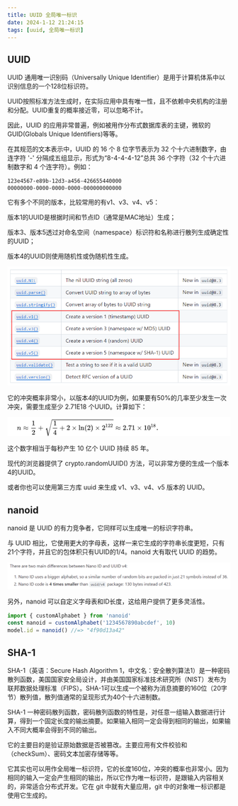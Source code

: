 ```yaml
---
title: UUID 全局唯一标识
date: 2024-1-12 21:24:15
tags: [uuid, 全局唯一标识]
---
```


## UUID

UUID 通用唯一识别码（Universally Unique Identifier）是用于计算机体系中以识别信息的一个128位标识符。

UUID按照标准方法生成时，在实际应用中具有唯一性，且不依赖中央机构的注册和分配。UUID重复的概率接近零，可以忽略不计。

因此，UUID 的应用非常普遍，例如被用作分布式数据库表的主键，微软的GUID(Globals Unique Identifiers)等等。

在其规范的文本表示中，UUID 的 16 个 8 位字节表示为 32 个十六进制数字，由连字符 '-' 分隔成五组显示，形式为“8-4-4-4-12”总共 36 个字符（32 个十六进制数字和 4 个连字符）。例如：
```
123e4567-e89b-12d3-a456-426655440000
00000000-0000-0000-0000-000000000000
```


它有多个不同的版本，比较常用的有v1、v3、v4、v5：

版本1的UUID是根据时间和节点ID（通常是MAC地址）生成；

版本3、版本5透过对命名空间（namespace）标识符和名称进行散列生成确定性的UUID；

版本4的UUID则使用随机性或伪随机性生成。

![Alt text](/images/image.png)

它的冲突概率非常小，以版本4的UUID为例，如果要有50%的几率至少发生一次冲突，需要生成至少 2.71E18 个UUID。计算如下：

![Alt text](/images/image-1.png)

这个数字相当于每秒产生 10 亿个 UUID 持续 85 年。

现代的浏览器提供了 crypto.randomUUID() 方法，可以非常方便的生成一个版本4的UUID。

或者你也可以使用第三方库 uuid 来生成 v1、v3、v4、v5 版本的 UUID。

## nanoid

nanoid 是 UUID 的有力竞争者，它同样可以生成唯一的标识字符串。

与 UUID 相比，它使用更大的字母表，这样一来它生成的字符串长度更短，只有21个字符，并且它的包体积只有UUID的1/4。nanoid 大有取代 UUID 的趋势。

![Alt text](/images/image-2.png)

另外，nanoid 可以自定义字母表和ID长度，这给用户提供了更多灵活性。

``` javascript
import { customAlphabet } from 'nanoid'
const nanoid = customAlphabet('1234567890abcdef', 10)
model.id = nanoid() //=> "4f90d13a42"
```


## SHA-1

SHA-1（英语：Secure Hash Algorithm 1，中文名：安全散列算法1）是一种密码散列函数，美国国家安全局设计，并由美国国家标准技术研究所（NIST）发布为联邦数据处理标准（FIPS）。SHA-1可以生成一个被称为消息摘要的160位（20字节）散列值，散列值通常的呈现形式为40个十六进制数。

SHA-1 一种密码散列函数，密码散列函数的特性是，对任意一组输入数据进行计算，得到一个固定长度的输出摘要。如果输入相同一定会得到相同的输出，如果输入不同大概率会得到不同的输出。

它的主要目的是验证原始数据是否被篡改。主要应用有文件校验和（checkSum）、密码文本加密存储等等。

它其实也可以用作全局唯一标识符，它的长度160位，冲突的概率也非常小。因为相同的输入一定会产生相同的输出，所以它作为唯一标识符，是跟输入内容相关的，非常适合分布式开发。它在 git 中就有大量应用，git 中的对象唯一标识都是使用它生成的。
